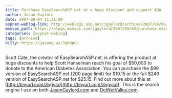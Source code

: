 ```yaml
---
title: Purchase EasySearchASP.net at a huge discount and support ADA
author: Jason Gaylord
date: 2007-09-04 11:21:00
aspnet-weblog-link: http://weblogs.asp.net/jgaylord/archive/2007/09/04/purchase-easysearchasp-net-at-a-huge-discount-and-support-ada.aspx
msmvps_path: https://blogs.msmvps.com/jgaylord/2007/09/04/purchase-easysearchasp-net-at-a-huge-discount-and-support-ada/
categories: [aspnet-weblog]
tags: [archive]
bitly: https://jasong.us/3gbUpCu
---
```


Scott Cate, the creator of EasySearchASP.net, is offering the product at huge discounts to help Scott Hanselman reach his goal of $50,000 to donate to the American Diabetes Association. You can purchase the $99 version of EasySearchASP.net (200 page limit) for $10.15 or the full $249 version of EasySearchASP.net for $25.15. Find out more about this at [http://tinyurl.com/3ygycd](http://tinyurl.com/3ygycd). This is the search engine I use on both [JasonGaylord.com](http://jasongaylord.com/) and [DotNetValley.com](http://dotnetvalley.com/).